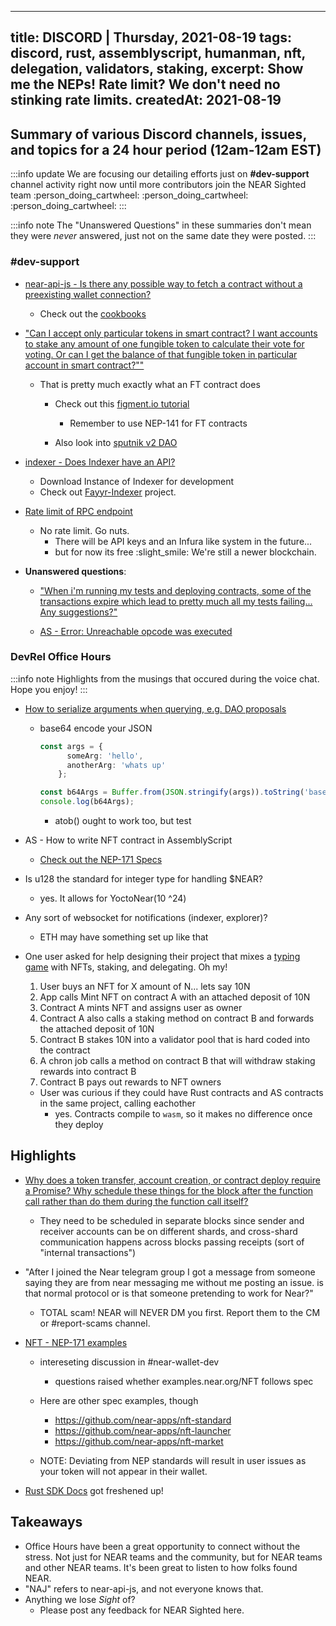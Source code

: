 <!-- # DISCORD | Thursday, 2021-08-19 -->
---
title: DISCORD | Thursday, 2021-08-19
tags: discord, rust, assemblyscript, humanman, nft, delegation, validators, staking, 
excerpt: Show me the NEPs! Rate limit? We don't need no stinking rate limits.
createdAt: 2021-08-19
---
 
## Summary of various Discord channels, issues, and topics for a 24 hour period (12am-12am EST)

:::info update
We are focusing our detailing efforts just on **#dev-support** channel activity right now until more contributors join the NEAR Sighted team :person_doing_cartwheel: :person_doing_cartwheel: :person_doing_cartwheel: 
:::

:::info note
The "Unanswered Questions" in these summaries don't mean they were _never_ answered, just not on the same date they were posted.
:::


### \#dev-support
- [near-api-js - Is there any possible way to fetch a contract without a preexisting wallet connection?](discord://discordapp.com/channels/490367152054992913/542945453533036544/877974127707832380)
    - Check out the [cookbooks](https://docs.near.org/docs/api/naj-cookbook#read-state-without-an-account)

- ["Can I accept only particular tokens in smart contract? I want accounts to stake any amount of one fungible token to calculate their vote for voting. Or can I get the balance of that fungible token in particular account in smart contract?""](discord://discordapp.com/channels/490367152054992913/542945453533036544/877990077719015464)

    - That is pretty much exactly what an FT contract does
        - Check out this [figment.io tutorial](https://learn.figment.io/network-documentation/near/tutorials/1-project_overview/2-fungible-token)
            - Remember to use NEP-141 for FT contracts

        - Also look into [sputnik v2 DAO](https://v2.sputnik.fund/)

- [indexer - Does Indexer have an API?](discord://discordapp.com/channels/490367152054992913/542945453533036544/878032979841130556)
    - Download Instance of Indexer for development
    - Check out [Fayyr-Indexer](https://github.com/Fayyr-Organization/fayyr-indexer) project.

- [Rate limit of RPC endpoint](discord://discordapp.com/channels/490367152054992913/542945453533036544/878113859456610325)
    - No rate limit. Go nuts.
        - There will be API keys and an Infura like system in the future... 
        - but for now its free :slight_smile: We're still a newer blockchain.

- **Unanswered questions**:
    - ["When i'm running my tests and deploying contracts, some of the transactions expire which lead to pretty much all my tests failing... Any suggestions?"](discord://discordapp.com/channels/490367152054992913/542945453533036544/877944303039680622) 

    - [AS - Error: Unreachable opcode was executed](discord://discordapp.com/channels/490367152054992913/542945453533036544/878078992505258025)


### DevRel Office Hours

:::info note
Highlights from the musings that occured during the voice chat. Hope you enjoy!
:::


- [How to serialize arguments when querying, e.g. DAO proposals](discord://discordapp.com/channels/490367152054992913/877269573915795456/877985710609686548)

    - base64 encode your JSON
         
        ```typescript
        const args = {
              someArg: 'hello',
              anotherArg: 'whats up'
            };

        const b64Args = Buffer.from(JSON.stringify(args)).toString('base64');
       console.log(b64Args);
       ```
       - atob() ought to work too, but test
       
- AS - How to write NFT contract in AssemblyScript
    - [Check out the NEP-171 Specs](https://nomicon.io/Standards/NonFungibleToken/Core.html)

- Is u128 the standard for integer type for handling $NEAR?
    - yes. It allows for YoctoNear(10 ^24)

- Any sort of websocket for notifications (indexer, explorer)?
    - ETH may have something set up like that

- One user asked for help designing their project that mixes a [typing game](https://zty.pe/) with NFTs, staking, and delegating. Oh my!
    1) User buys an NFT for X amount of N... lets say 10N
    2) App calls Mint NFT on contract A with an attached deposit of 10N
    3) Contract A mints NFT and assigns user as owner
    4) Contract A also calls a staking method on contract B and forwards the attached deposit of 10N
    5) Contract B stakes 10N into a validator pool that is hard coded into the contract 
    6) A chron job calls a method on contract B that will withdraw staking rewards into contract B
    7) Contract B pays out rewards to NFT owners
    
    - User was curious if they could have Rust contracts and AS contracts in the same project, calling eachother
        - yes. Contracts compile to `wasm`, so it makes no difference once they deploy
    


## Highlights


- [Why does a token transfer, account creation, or contract deploy require a Promise? Why schedule these things for the block after the function call rather than do them during the function call itself?](discord://discordapp.com/channels/490367152054992913/855524499755499520/878022609885876245)
    - They need to be scheduled in separate blocks since sender and receiver accounts can be on different shards, and cross-shard communication happens across blocks passing receipts (sort of "internal transactions")

- "After I joined the Near telegram group I got a message from someone saying they are from near messaging me without me posting an issue. is that normal protocol or is that someone pretending to work for Near?"
    - TOTAL scam! NEAR will NEVER DM you first. Report them to the CM or #report-scams channel.

- [NFT - NEP-171 examples ](discord://discordapp.com/channels/490367152054992913/802339281724243978/878366284927098911)
    - intereseting discussion in #near-wallet-dev
        - questions raised whether examples.near.org/NFT follows spec
    - Here are other spec examples, though
        - https://github.com/near-apps/nft-standard
        - https://github.com/near-apps/nft-launcher
        - https://github.com/near-apps/nft-market

    - NOTE: Deviating from NEP standards will result in user issues as your token will not appear in their wallet.

- [Rust SDK Docs](https://www.near-sdk.io/) got freshened up!

     

## Takeaways
- Office Hours have been a great opportunity to connect without the stress. Not just for NEAR teams and the community, but for NEAR teams and other NEAR teams. It's been great to listen to how folks found NEAR.
- "NAJ" refers to near-api-js, and not everyone knows that.
- Anything we lose _Sight_ of?
   - Please post any feedback for NEAR Sighted here.



